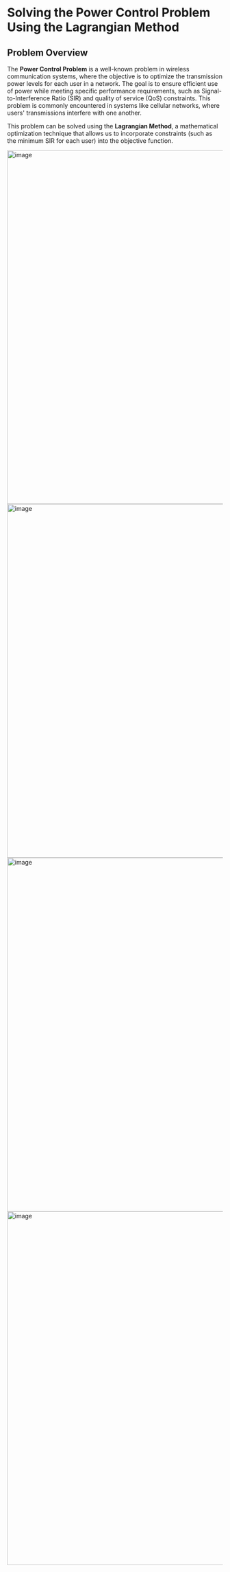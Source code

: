 # Solving the Power Control Problem Using the Lagrangian Method

## Problem Overview

The **Power Control Problem** is a well-known problem in wireless communication systems, where the objective is to optimize the transmission power levels for each user in a network. The goal is to ensure efficient use of power while meeting specific performance requirements, such as Signal-to-Interference Ratio (SIR) and quality of service (QoS) constraints. This problem is commonly encountered in systems like cellular networks, where users' transmissions interfere with one another.

This problem can be solved using the **Lagrangian Method**, a mathematical optimization technique that allows us to incorporate constraints (such as the minimum SIR for each user) into the objective function.

<img width="824" alt="image" src="https://github.com/user-attachments/assets/5b4bc7c1-5ff8-4c0a-a97d-a7dbde7dbe00" />
<img width="824" alt="image" src="https://github.com/user-attachments/assets/02d93a2a-074f-4718-a240-577d17c3314a" />
<img width="824" alt="image" src="https://github.com/user-attachments/assets/a397a9b5-3ba8-4045-8034-6d237e9c8d58" />
<img width="824" alt="image" src="https://github.com/user-attachments/assets/c4b7e4e7-3058-49c6-bce8-33beeff53fd3" />
